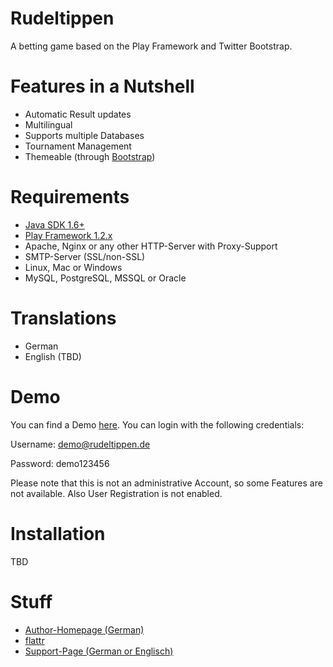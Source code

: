 Rudeltippen
===========

A betting game based on the Play Framework and Twitter Bootstrap.

Features in a Nutshell
===========
- Automatic Result updates
- Multilingual
- Supports multiple Databases
- Tournament Management
- Themeable (through [Bootstrap][7])

Requirements
===========

- [Java SDK 1.6+][1]
- [Play Framework 1.2.x][2]
- Apache, Nginx or any other HTTP-Server with Proxy-Support
- SMTP-Server (SSL/non-SSL)
- Linux, Mac or Windows
- MySQL, PostgreSQL, MSSQL or Oracle

Translations
===========

- German
- English (TBD)

Demo
===========
You can find a Demo [here][3]. You can login with the following credentials:


Username: demo@rudeltippen.de

Password: demo123456


Please note that this is not an administrative Account, so some Features are not available. Also User Registration is not enabled.

Installation
===========

TBD

Stuff
===========

- [Author-Homepage (German)][4]
- [flattr][5]
- [Support-Page (German or Englisch)][6]

[1]: http://www.oracle.com/technetwork/java/javase/downloads/index.html
[2]: http://www.playframework.org/download
[3]: http://demo.rudeltippen.de
[4]: http://www.svenkubiak.de
[5]: http://www.flattr.com
[6]: http://dev.svenkubiak.de/rudeltippen
[7]: http://twitter.github.com/bootstrap/